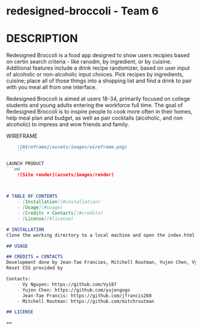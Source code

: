 # redesigned-broccoli - Team 6

# DESCRIPTION
Redesigned Broccoli is a food app designed to show users recipies based on certin search criteria - like ranodm, by ingredient, or by cuisine. Additional features include a drink recipe randomizer, 
based on user input of alcoholic or non-alcoholic input choices. Pick recipes by ingredients, cuisine; place all of those things into a shopping list and find a drink to pair with you meal all from one interface. 

Redesigned Broccoli is aimed at users 18-34, primarily focused on college students and young adults entering the workforce full time.
The goal of Redesigned Broccoli is to inspire people to cook more often in their homes, help meal plan and budget, as well as pair cocktails (alcoholic, and non alcoholic) to impress and wow friends and family. 

WIREFRAME
```md
    ![Wireframe](assets/images/wireframe.png)
    ```

LAUNCH PRODUCT
```md
    ![Site render](assets/images/render)
    


# TABLE OF CONTENTS
    - [Installation](#installation)
    - [Usage](#usage)
    - [Credits + Contacts](#credits)
    - [License](#license)

# INSTALLATION
Clone the working directory to a local machine and open the index.html file in your preferred browser. 

## USAGE

## CREDITS = CONTACTS
Development done by Jean-Tae Francies, Mitchell Routman, Yujen Chen, Vy Nguyen. 
Reset CSS provided by 

Contacts: 
    - Vy Nguyen: https://github.com/Vy187
    - Yujen Chen: https://github.com/yujengogo
    - Jean-Tae Francis: https://github.com/jfrancis268
    - Mitchell Routman: https://github.com/mitchroutman

## LICENSE 

==